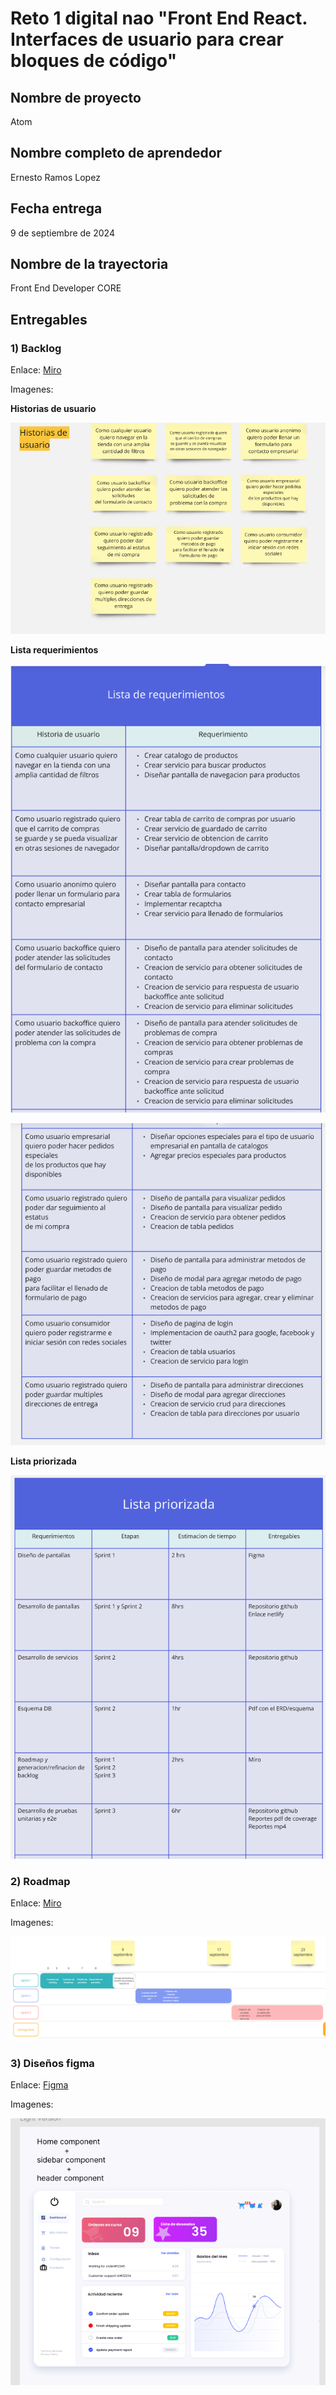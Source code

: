 # Reto 1 digital nao "Front End React. Interfaces de usuario para crear bloques de código"
## Nombre de proyecto  
Atom

## Nombre completo de aprendedor
Ernesto Ramos Lopez

## Fecha entrega
9 de septiembre de 2024

## Nombre de la trayectoria 
Front End Developer CORE


## Entregables
### 1) **Backlog**

Enlace: [Miro](https://miro.com/app/board/uXjVKixWjLc=/?share_link_id=379606508623)

Imagenes: 

**Historias de usuario**

![Historias de usuario](/entregables/sprint%201/backlog/historias_usuario.png "Historias de usuario")

**Lista requerimientos**

![Lista requerimientos 1](/entregables/sprint%201/backlog/Lista_requerimientos_1.png "Lista requerimientos 1")

![Lista requerimientos 2](/entregables/sprint%201/backlog/Lista_requerimientos_2.png "Lista requerimientos 2")

**Lista priorizada**

![Lista priorizada](/entregables/sprint%201/backlog/Lista_priorizada.png "Lista priorizada")

### 2) **Roadmap**

Enlace: [Miro](https://miro.com/app/board/uXjVKhrL8No=/?share_link_id=137188585675)

Imagenes: 

![Roadmap](/entregables/sprint%201/roadmap/roadmap.png "Roadmap")

### 3) **Diseños figma**

Enlace: [Figma](https://www.figma.com/design/9aN5DCrNvGEfDQl1XXw9es/Atom-design?node-id=0-1&t=2XSpIsQClJDBt8MW-1 "Figma de proyecto")

Imagenes: 

![Pantalla home](/entregables/sprint%201/figma/diseno_entregado.png "Pantalla home")
